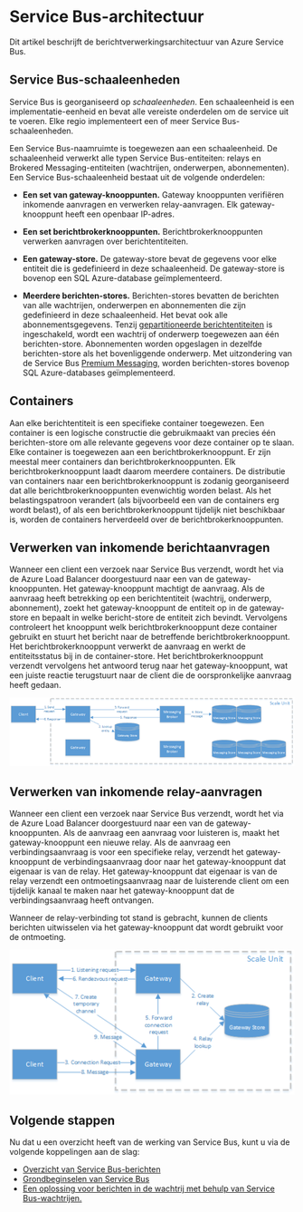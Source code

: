 <properties 
    pageTitle="Service Bus-architectuur | Microsoft Azure"
    description="Beschrijft de berichtverwerkingsarchitectuur van Azure Service Bus."
    services="service-bus"
    documentationCenter="na"
    authors="sethmanheim"
    manager="timlt"
    editor="tysonn" />
<tags 
    ms.service="service-bus"
    ms.devlang="na"
    ms.topic="get-started-article"
    ms.tgt_pltfrm="na"
    ms.workload="na"
    ms.date="04/19/2016"
    ms.author="sethm" />

# Service Bus-architectuur

Dit artikel beschrijft de berichtverwerkingsarchitectuur van Azure Service Bus.

## Service Bus-schaaleenheden

Service Bus is georganiseerd op *schaaleenheden*. Een schaaleenheid is een implementatie-eenheid en bevat alle vereiste onderdelen om de service uit te voeren. Elke regio implementeert een of meer Service Bus-schaaleenheden.

Een Service Bus-naamruimte is toegewezen aan een schaaleenheid. De schaaleenheid verwerkt alle typen Service Bus-entiteiten: relays en Brokered Messaging-entiteiten (wachtrijen, onderwerpen, abonnementen). Een Service Bus-schaaleenheid bestaat uit de volgende onderdelen:

- **Een set van gateway-knooppunten.** Gateway knooppunten verifiëren inkomende aanvragen en verwerken relay-aanvragen. Elk gateway-knooppunt heeft een openbaar IP-adres.

- **Een set berichtbrokerknooppunten.** Berichtbrokerknooppunten verwerken aanvragen over berichtentiteiten.

- **Een gateway-store.** De gateway-store bevat de gegevens voor elke entiteit die is gedefinieerd in deze schaaleenheid. De gateway-store is bovenop een SQL Azure-database geïmplementeerd.

- **Meerdere berichten-stores.** Berichten-stores bevatten de berichten van alle wachtrijen, onderwerpen en abonnementen die zijn gedefinieerd in deze schaaleenheid. Het bevat ook alle abonnementsgegevens. Tenzij [gepartitioneerde berichtentiteiten](service-bus-partitioning.md) is ingeschakeld, wordt een wachtrij of onderwerp toegewezen aan één berichten-store. Abonnementen worden opgeslagen in dezelfde berichten-store als het bovenliggende onderwerp. Met uitzondering van de Service Bus [Premium Messaging](service-bus-premium-messaging.md), worden berichten-stores bovenop SQL Azure-databases geïmplementeerd.

## Containers

Aan elke berichtentiteit is een specifieke container toegewezen. Een container is een logische constructie die gebruikmaakt van precies één berichten-store om alle relevante gegevens voor deze container op te slaan. Elke container is toegewezen aan een berichtbrokerknooppunt. Er zijn meestal meer containers dan berichtbrokerknooppunten. Elk berichtbrokerknooppunt laadt daarom meerdere containers. De distributie van containers naar een berichtbrokerknooppunt is zodanig georganiseerd dat alle berichtbrokerknooppunten evenwichtig worden belast. Als het belastingspatroon verandert (als bijvoorbeeld een van de containers erg wordt belast), of als een berichtbrokerknooppunt tijdelijk niet beschikbaar is, worden de containers herverdeeld over de berichtbrokerknooppunten.

## Verwerken van inkomende berichtaanvragen

Wanneer een client een verzoek naar Service Bus verzendt, wordt het via de Azure Load Balancer doorgestuurd naar een van de gateway-knooppunten. Het gateway-knooppunt machtigt de aanvraag. Als de aanvraag heeft betrekking op een berichtentiteit (wachtrij, onderwerp, abonnement), zoekt het gateway-knooppunt de entiteit op in de gateway-store en bepaalt in welke bericht-store de entiteit zich bevindt. Vervolgens controleert het knooppunt welk berichtbrokerknooppunt deze container gebruikt en stuurt het bericht naar de betreffende berichtbrokerknooppunt. Het berichtbrokerknooppunt verwerkt de aanvraag en werkt de entiteitsstatus bij in de container-store. Het berichtbrokerknooppunt verzendt vervolgens het antwoord terug naar het gateway-knooppunt, wat een juiste reactie terugstuurt naar de client die de oorspronkelijke aanvraag heeft gedaan.

![Verwerken van inkomende berichtaanvragen](./media/service-bus-architecture/IC690644.png)

## Verwerken van inkomende relay-aanvragen

Wanneer een client een verzoek naar Service Bus verzendt, wordt het via de Azure Load Balancer doorgestuurd naar een van de gateway-knooppunten. Als de aanvraag een aanvraag voor luisteren is, maakt het gateway-knooppunt een nieuwe relay. Als de aanvraag een verbindingsaanvraag is voor een specifieke relay, verzendt het gateway-knooppunt de verbindingsaanvraag door naar het gateway-knooppunt dat eigenaar is van de relay. Het gateway-knooppunt dat eigenaar is van de relay verzendt een ontmoetingsaanvraag naar de luisterende client om een tijdelijk kanaal te maken naar het gateway-knooppunt dat de verbindingsaanvraag heeft ontvangen.

Wanneer de relay-verbinding tot stand is gebracht, kunnen de clients berichten uitwisselen via het gateway-knooppunt dat wordt gebruikt voor de ontmoeting.

![Verwerken van inkomende relay-aanvragen](./media/service-bus-architecture/IC690645.png)

## Volgende stappen

Nu dat u een overzicht heeft van de werking van Service Bus, kunt u via de volgende koppelingen aan de slag:

- [Overzicht van Service Bus-berichten](service-bus-messaging-overview.md)
- [Grondbeginselen van Service Bus](service-bus-fundamentals-hybrid-solutions.md)
- [Een oplossing voor berichten in de wachtrij met behulp van Service Bus-wachtrijen.](service-bus-dotnet-multi-tier-app-using-service-bus-queues.md)



<!--HONumber=Jun16_HO2-->


